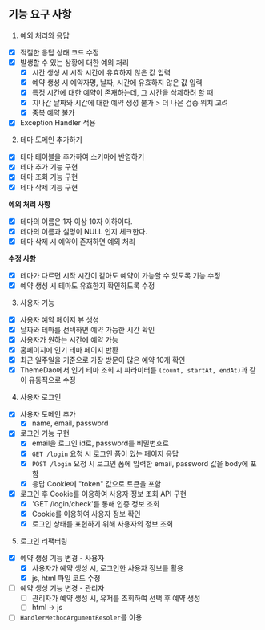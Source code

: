 ## 기능 요구 사항

1. 예외 처리와 응답

- [X] 적절한 응답 상태 코드 수정
- [X] 발생할 수 있는 상황에 대한 예외 처리
    - [X] 시간 생성 시 시작 시간에 유효하지 않은 값 입력
    - [x] 예약 생성 시 예약자명, 날짜, 시간에 유효하지 않은 값 입력
    - [x] 특정 시간에 대한 예약이 존재하는데, 그 시간을 삭제하려 할 때
    - [X] 지나간 날짜와 시간에 대한 예약 생성 불가 > 더 나은 검증 위치 고려
    - [x] 중복 예약 불가
- [x] Exception Handler 적용

2. 테마 도메인 추가하기

- [x] 테마 테이블을 추가하여 스키마에 반영하기
- [x] 테마 추가 기능 구현
- [X] 테마 조회 기능 구현
- [x] 테마 삭제 기능 구현

**예외 처리 사항**

- [X] 테마의 이름은 1자 이상 10자 이하이다.
- [X] 테마의 이름과 설명이 NULL 인지 체크한다.
- [x] 테마 삭제 시 예약이 존재하면 예외 처리

**수정 사항**

- [x] 테마가 다르면 시작 시간이 같아도 예약이 가능할 수 있도록 기능 수정
- [x] 예약 생성 시 테마도 유효한지 확인하도록 수정

3. 사용자 기능

- [x] 사용자 예약 페이지 뷰 생성
- [x] 날짜와 테마를 선택하면 예약 가능한 시간 확인
- [x] 사용자가 원하는 시간에 예약 가능
- [x] 홈페이지에 인기 테마 페이지 반환
- [x] 최근 일주일을 기준으로 가장 방문이 많은 예약 10개 확인
- [x] ThemeDao에서 인기 테마 조회 시 파라미터를 `(count, startAt, endAt)`과 같이 유동적으로 수정

4. 사용자 로그인

- [x] 사용자 도메인 추가
  - [x] name, email, password
- [x] 로그인 기능 구현
  - [x] email을 로그인 id로, password를 비밀번호로
  - [x] `GET /login` 요청 시 로그인 폼이 있는 페이지 응답
  - [x] `POST /login` 요청 시 로그인 폼에 입력한 email, password 값을 body에 포함
  - [x] 응답 Cookie에 "token" 값으로 토큰을 포함
- [x] 로그인 후 Cookie를 이용하여 사용자 정보 조회 API 구현
  - [x] 'GET /login/check'를 통해 인증 정보 조회
  - [x] Cookie를 이용하여 사용자 정보 확인
  - [x] 로그인 상태를 표현하기 위해 사용자의 정보 조회

5. 로그인 리팩터링

- [x] 예약 생성 기능 변경 - 사용자
  - [x] 사용자가 예약 생성 시, 로그인한 사용자 정보를 활용
  - [x] js, html 파일 코드 수정
- [ ] 예약 생성 기능 변경 - 관리자
  - [ ] 관리자가 예약 생성 시, 유저를 조회하여 선택 후 예약 생성
  - [ ] html -> js
- [ ] `HandlerMethodArgumentResoler`를 이용
